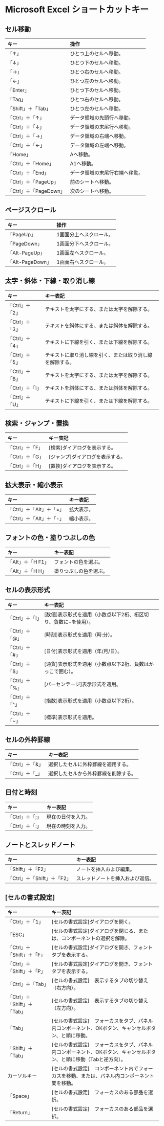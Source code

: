 # Microsoft Excel ショートカットキー

## セル移動

|キー|操作|
|:---|:---|
|「↑」|ひとつ上のセルへ移動。|
|「↓」|ひとつ下のセルへ移動。|
|「→」|ひとつ右のセルへ移動。|
|「←」|ひとつ左のセルへ移動。|
|「Enter」|ひとつ下のセルへ移動。|
|「Tag」|ひとつ右のセルへ移動。|
|「Shift」＋「Tab」|ひとつ左のセルへ移動。|
|「Ctrl」＋「↑」|データ領域の先頭行へ移動。|
|「Ctrl」＋「↓」|データ領域の末尾行へ移動。|
|「Ctrl」＋「→」|データ領域の右端へ移動。|
|「Ctrl」＋「←」|データ領域の左端へ移動。|
|「Home」|Aへ移動。|
|「Ctrl」＋「Home」|A1へ移動。|
|「Ctrl」＋「End」|データ領域の末尾行右端へ移動。|
|「Ctrl」＋「PageUp」|前のシートへ移動。|
|「Ctrl」＋「PageDown」|次のシートへ移動。|

## ページスクロール

|キー|操作|
|:---|:---|
|「PageUp」|1画面分上へスクロール。|
|「PageDown」|1画面分下へスクロール。|
|「Alt-PageUp」|1画面左へスクロール。|
|「Alt-PageDown」|1画面右へスクロール。|

## 太字・斜体・下線・取り消し線

|キー|キー表記|
|:---|:---|
|「Ctrl」＋「2」|テキストを太字にする、または太字を解除する。|
|「Ctrl」＋「3」|テキストを斜体にする、または斜体を解除する。|
|「Ctrl」＋「4」|テキストに下線を引く、または下線を解除する。|
|「Ctrl」＋「5」|テキストに取り消し線を引く、または取り消し線を解除する。|
|「Ctrl」＋「B」|テキストを太字にする、または太字を解除する。|
|「Ctrl」＋「I」|テキストを斜体にする、または斜体を解除する。|
|「Ctrl」＋「U」|テキストに下線を引く、または下線を解除する。|

## 検索・ジャンプ・置換

|キー|キー表記|
|:---|:---|
|「Ctrl」＋「F」|[検索]ダイアログを表示する。|
|「Ctrl」＋「G」|[ジャンプ]ダイアログを表示する。|
|「Ctrl」＋「H」|[置換]ダイアログを表示する。|

## 拡大表示・縮小表示

|キー|キー表記|
|:---|:---|
|「Ctrl」＋「Alt」＋「=」|拡大表示。|
|「Ctrl」＋「Alt」＋「-」|縮小表示。|

## フォントの色・塗りつぶしの色

|キー|キー表記|
|:---|:---|
|「Alt」＋「H F1」|フォントの色を選ぶ。|
|「Alt」＋「H H」|塗りつぶしの色を選ぶ。|

## セルの表示形式

|キー|キー表記|
|:---|:---|
|「Ctrl」＋「!」|[数値]表示形式を適用（小数点以下2桁、桁区切り、負数に-を使用）。|
|「Ctrl」＋「@」|[時刻]表示形式を適用（時:分）。|
|「Ctrl」＋「#」|[日付]表示形式を適用（年/月/日）。|
|「Ctrl」＋「$」|[通貨]表示形式を適用（小数点以下2桁、負数はかっこで囲む）。|
|「Ctrl」＋「%」|[パーセンテージ]表示形式を適用。|
|「Ctrl」＋「^」|[指数]表示形式を適用（小数点以下2桁）。|
|「Ctrl」＋「~」|[標準]表示形式を適用。|

## セルの外枠罫線

|キー|キー表記|
|:---|:---|
|「Ctrl」＋「&」|選択したセルに外枠罫線を適用する。|
|「Ctrl」＋「_」|選択したセルから外枠罫線を削除する。|

## 日付と時刻

|キー|キー表記|
|:---|:---|
|「Ctrl」＋「;」|現在の日付を入力。|
|「Ctrl」＋「:」|現在の時刻を入力。|

## ノートとスレッドノート

|キー|キー表記|
|:---|:---|
|「Shift」＋「F2」|ノートを挿入および編集。|
|「Ctrl」＋「Shift」＋「F2」|スレッドノートを挿入および返信。|

## [セルの書式設定]

|キー|キー表記|
|:---|:---|
|「Ctrl」＋「1」|[セルの書式設定]ダイアログを開く。|
|「ESC」|[セルの書式設定]ダイアログを閉じる、または、コンポーネントの選択を解除。|
|「Ctrl」＋「Shift」＋「F」|[セルの書式設定]ダイアログを開き、フォントタブを表示する。|
|「Ctrl」＋「Shift」＋「P」|[セルの書式設定]ダイアログを開き、フォントタブを表示する。|
|「Ctrl」＋「Tab」|[セルの書式設定]　表示するタブの切り替え（右方向）。|
|「Ctrl」＋「Shift」＋「Tab」|[セルの書式設定]　表示するタブの切り替え（左方向）。|
|「Tab」|[セルの書式設定]　フォーカスをタブ、パネル内コンポーネント、OKボタン、キャンセルボタン、と順に移動。|
|「Shift」＋「Tab」|[セルの書式設定]　フォーカスをタブ、パネル内コンポーネント、OKボタン、キャンセルボタン、と順に移動（Tabと逆方向）。|
|カーソルキー|[セルの書式設定]　コンポーネント内でフォーカスを移動、または、パネル内コンポーネント間を移動。|
|「Space」|[セルの書式設定]　フォーカスのある部品を選択。|
|「Return」|[セルの書式設定]　フォーカスのある部品を選択。|
